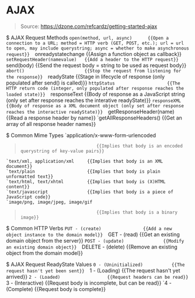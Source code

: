 # AJAX

> Source: https://dzone.com/refcardz/getting-started-ajax

$ AJAX Request Methods
    `open(method, url, async)      {{Open a connection to a URL; method = HTTP verb (GET, POST, etc.); url = url to open, may include querystring; async = whether to make asynchronous request}} 
    `onreadystatechange            {{Assign a function object as callback}} 
    `setRequestHeader(namevalue)   {{Add a header to the HTTP request}} 
    `send(body)                    {{Send the request body = string to be used as request body}} 
    `abort()                       {{Stop the request from listening for the response}} 
    `readyState                    {{Stage in lifecycle of response (only populated after send() is called)}} 
    `httpStatus                    {{The HTTP return code (integer, only populated after response reaches the loaded state)}} 
    `responseText                  {{Body of response as a JavaScript string (only set after response reaches the interative readyState)}} 
    `responseXML                   {{Body of response as a XML document object (only set after response reaches the interactive readyState)}} 
    `getResponseHeader(name)       {{Read a response header by name}} 
    `getAllResponseHeaders()       {{Get an array of all response header names}} 

$ Common Mime Types
    `application/x-www-form-urlencoded
>                                  {{Implies that body is an encoded querystring of key-value pairs}} 
    `text/xml, application/xml     {{Implies that body is an XML document}} 
    `text/plain                    {{Implies that body is plain unformatted text}} 
    `text/html, text/xhtml         {{Implies that body is (X)HTML content}} 
    `text/javascript               {{Implies that body is a piece of JavaScript code}} 
    `image/png, image/jpeg, image/gif
>                                  {{Implies that body is a binary image}} 

$ Common HTTP Verbs
    `PUT - (create)                {{Add a new object instance to the domain model}} 
    `GET - (read)                  {{Get an existing domain object from the server}} 
    `POST - (update)               {{Modify an existing domain object}} 
    `DELETE - (delete)             {{Remove an existing object from the domain model}} 

$ AJAX Request ReadyState Values
    `0 - (Uninitialized)           {{The request hasn't yet been sent}} 
    `1 - (Loading)                 {{The request hasn't yet arrived}} 
    `2 - (Loaded)                  {{Request headers can be read}} 
    `3 - (Interactive)             {{Request body is incomplete, but can be read}} 
    `4 - (Complete)                {{Request body is complete}} 

